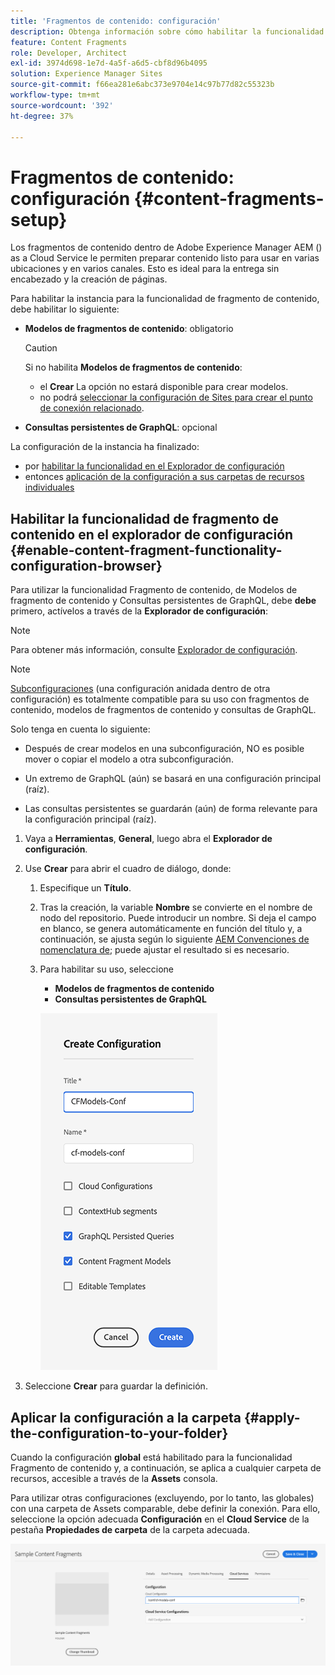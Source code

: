 ```yaml
---
title: 'Fragmentos de contenido: configuración'
description: Obtenga información sobre cómo habilitar la funcionalidad Fragmento de contenido y GraphQL AEM para usarlas con funciones de envío sin encabezado y creación de páginas de la aplicación de forma independiente de la interfaz de usuario.
feature: Content Fragments
role: Developer, Architect
exl-id: 3974d698-1e7d-4a5f-a6d5-cbf8d96b4095
solution: Experience Manager Sites
source-git-commit: f66ea281e6abc373e9704e14c97b77d82c55323b
workflow-type: tm+mt
source-wordcount: '392'
ht-degree: 37%

---
```


# Fragmentos de contenido: configuración {#content-fragments-setup}

Los fragmentos de contenido dentro de Adobe Experience Manager AEM () as a Cloud Service le permiten preparar contenido listo para usar en varias ubicaciones y en varios canales. Esto es ideal para la entrega sin encabezado y la creación de páginas.

Para habilitar la instancia para la funcionalidad de fragmento de contenido, debe habilitar lo siguiente:

* **Modelos de fragmentos de contenido**: obligatorio

  >[!CAUTION]
  >
  >Si no habilita **Modelos de fragmentos de contenido**:
  >
  >* el **Crear** La opción no estará disponible para crear modelos.
  >* no podrá [seleccionar la configuración de Sites para crear el punto de conexión relacionado](/help/headless/graphql-api/graphql-endpoint.md).

* **Consultas persistentes de GraphQL**: opcional

La configuración de la instancia ha finalizado:

* por [habilitar la funcionalidad en el Explorador de configuración](#enable-content-fragment-functionality-configuration-browser)
* entonces [aplicación de la configuración a sus carpetas de recursos individuales](#apply-the-configuration-to-your-folder)

## Habilitar la funcionalidad de fragmento de contenido en el explorador de configuración {#enable-content-fragment-functionality-configuration-browser}

Para utilizar la funcionalidad Fragmento de contenido, de Modelos de fragmento de contenido y Consultas persistentes de GraphQL, debe **debe** primero, actívelos a través de la **Explorador de configuración**:

>[!NOTE]
>
>Para obtener más información, consulte [Explorador de configuración](/help/implementing/developing/introduction/configurations.md#using-configuration-browser).

>[!NOTE]
>
>[Subconfiguraciones](/help/implementing/developing/introduction/configurations.md#configuration-resolution) (una configuración anidada dentro de otra configuración) es totalmente compatible para su uso con fragmentos de contenido, modelos de fragmentos de contenido y consultas de GraphQL.
>
>Solo tenga en cuenta lo siguiente:
>
>* Después de crear modelos en una subconfiguración, NO es posible mover o copiar el modelo a otra subconfiguración.
>
>* Un extremo de GraphQL (aún) se basará en una configuración principal (raíz).
>
>* Las consultas persistentes se guardarán (aún) de forma relevante para la configuración principal (raíz).

1. Vaya a **Herramientas**, **General**, luego abra el **Explorador de configuración**.

1. Use **Crear** para abrir el cuadro de diálogo, donde:

   1. Especifique un **Título**.
   1. Tras la creación, la variable **Nombre** se convierte en el nombre de nodo del repositorio.
Puede introducir un nombre. Si deja el campo en blanco, se genera automáticamente en función del título y, a continuación, se ajusta según lo siguiente [AEM Convenciones de nomenclatura de](/help/implementing/developing/introduction/naming-conventions.md); puede ajustar el resultado si es necesario.
   1. Para habilitar su uso, seleccione
      * **Modelos de fragmentos de contenido**
      * **Consultas persistentes de GraphQL**

      ![Definir configuración](assets/cf-setup-create-conf.png)

1. Seleccione **Crear** para guardar la definición.

## Aplicar la configuración a la carpeta {#apply-the-configuration-to-your-folder}

Cuando la configuración **global** está habilitado para la funcionalidad Fragmento de contenido y, a continuación, se aplica a cualquier carpeta de recursos, accesible a través de la **Assets** consola.

Para utilizar otras configuraciones (excluyendo, por lo tanto, las globales) con una carpeta de Assets comparable, debe definir la conexión. Para ello, seleccione la opción adecuada **Configuración** en el **Cloud Service** de la pestaña **Propiedades de carpeta** de la carpeta adecuada.

![Aplicar configuración](assets/cf-setup-apply-conf.png)
